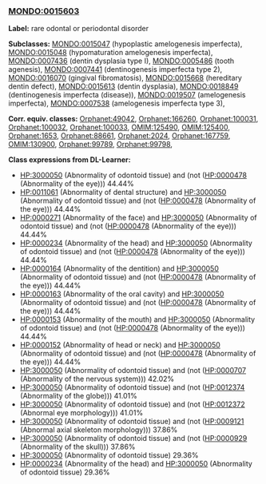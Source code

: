 
### [MONDO:0015603](http://purl.obolibrary.org/obo/MONDO_0015603)
**Label:** rare odontal or periodontal disorder

**Subclasses:** [MONDO:0015047](http://purl.obolibrary.org/obo/MONDO_0015047) (hypoplastic amelogenesis imperfecta), [MONDO:0015048](http://purl.obolibrary.org/obo/MONDO_0015048) (hypomaturation amelogenesis imperfecta), [MONDO:0007436](http://purl.obolibrary.org/obo/MONDO_0007436) (dentin dysplasia type I), [MONDO:0005486](http://purl.obolibrary.org/obo/MONDO_0005486) (tooth agenesis), [MONDO:0007441](http://purl.obolibrary.org/obo/MONDO_0007441) (dentinogenesis imperfecta type 2), [MONDO:0016070](http://purl.obolibrary.org/obo/MONDO_0016070) (gingival fibromatosis), [MONDO:0015668](http://purl.obolibrary.org/obo/MONDO_0015668) (hereditary dentin defect), [MONDO:0015613](http://purl.obolibrary.org/obo/MONDO_0015613) (dentin dysplasia), [MONDO:0018849](http://purl.obolibrary.org/obo/MONDO_0018849) (dentinogenesis imperfecta (disease)), [MONDO:0019507](http://purl.obolibrary.org/obo/MONDO_0019507) (amelogenesis imperfecta), [MONDO:0007538](http://purl.obolibrary.org/obo/MONDO_0007538) (amelogenesis imperfecta type 3), 

**Corr. equiv. classes:** [Orphanet:49042](http://www.orpha.net/ORDO/Orphanet_49042), [Orphanet:166260](http://www.orpha.net/ORDO/Orphanet_166260), [Orphanet:100031](http://www.orpha.net/ORDO/Orphanet_100031), [Orphanet:100032](http://www.orpha.net/ORDO/Orphanet_100032), [Orphanet:100033](http://www.orpha.net/ORDO/Orphanet_100033), [OMIM:125490](http://purl.obolibrary.org/obo/OMIM_125490), [OMIM:125400](http://purl.obolibrary.org/obo/OMIM_125400), [Orphanet:1653](http://www.orpha.net/ORDO/Orphanet_1653), [Orphanet:88661](http://www.orpha.net/ORDO/Orphanet_88661), [Orphanet:2024](http://www.orpha.net/ORDO/Orphanet_2024), [Orphanet:167759](http://www.orpha.net/ORDO/Orphanet_167759), [OMIM:130900](http://purl.obolibrary.org/obo/OMIM_130900), [Orphanet:99789](http://www.orpha.net/ORDO/Orphanet_99789), [Orphanet:99798](http://www.orpha.net/ORDO/Orphanet_99798), 

**Class expressions from DL-Learner:**

- [HP:3000050](http://purl.obolibrary.org/obo/HP_3000050) (Abnormality of odontoid tissue) and (not ([HP:0000478](http://purl.obolibrary.org/obo/HP_0000478) (Abnormality of the eye))) 44.44%
- [HP:0011061](http://purl.obolibrary.org/obo/HP_0011061) (Abnormality of dental structure) and [HP:3000050](http://purl.obolibrary.org/obo/HP_3000050) (Abnormality of odontoid tissue) and (not ([HP:0000478](http://purl.obolibrary.org/obo/HP_0000478) (Abnormality of the eye))) 44.44%
- [HP:0000271](http://purl.obolibrary.org/obo/HP_0000271) (Abnormality of the face) and [HP:3000050](http://purl.obolibrary.org/obo/HP_3000050) (Abnormality of odontoid tissue) and (not ([HP:0000478](http://purl.obolibrary.org/obo/HP_0000478) (Abnormality of the eye))) 44.44%
- [HP:0000234](http://purl.obolibrary.org/obo/HP_0000234) (Abnormality of the head) and [HP:3000050](http://purl.obolibrary.org/obo/HP_3000050) (Abnormality of odontoid tissue) and (not ([HP:0000478](http://purl.obolibrary.org/obo/HP_0000478) (Abnormality of the eye))) 44.44%
- [HP:0000164](http://purl.obolibrary.org/obo/HP_0000164) (Abnormality of the dentition) and [HP:3000050](http://purl.obolibrary.org/obo/HP_3000050) (Abnormality of odontoid tissue) and (not ([HP:0000478](http://purl.obolibrary.org/obo/HP_0000478) (Abnormality of the eye))) 44.44%
- [HP:0000163](http://purl.obolibrary.org/obo/HP_0000163) (Abnormality of the oral cavity) and [HP:3000050](http://purl.obolibrary.org/obo/HP_3000050) (Abnormality of odontoid tissue) and (not ([HP:0000478](http://purl.obolibrary.org/obo/HP_0000478) (Abnormality of the eye))) 44.44%
- [HP:0000153](http://purl.obolibrary.org/obo/HP_0000153) (Abnormality of the mouth) and [HP:3000050](http://purl.obolibrary.org/obo/HP_3000050) (Abnormality of odontoid tissue) and (not ([HP:0000478](http://purl.obolibrary.org/obo/HP_0000478) (Abnormality of the eye))) 44.44%
- [HP:0000152](http://purl.obolibrary.org/obo/HP_0000152) (Abnormality of head or neck) and [HP:3000050](http://purl.obolibrary.org/obo/HP_3000050) (Abnormality of odontoid tissue) and (not ([HP:0000478](http://purl.obolibrary.org/obo/HP_0000478) (Abnormality of the eye))) 44.44%
- [HP:3000050](http://purl.obolibrary.org/obo/HP_3000050) (Abnormality of odontoid tissue) and (not ([HP:0000707](http://purl.obolibrary.org/obo/HP_0000707) (Abnormality of the nervous system))) 42.02%
- [HP:3000050](http://purl.obolibrary.org/obo/HP_3000050) (Abnormality of odontoid tissue) and (not ([HP:0012374](http://purl.obolibrary.org/obo/HP_0012374) (Abnormality of the globe))) 41.01%
- [HP:3000050](http://purl.obolibrary.org/obo/HP_3000050) (Abnormality of odontoid tissue) and (not ([HP:0012372](http://purl.obolibrary.org/obo/HP_0012372) (Abnormal eye morphology))) 41.01%
- [HP:3000050](http://purl.obolibrary.org/obo/HP_3000050) (Abnormality of odontoid tissue) and (not ([HP:0009121](http://purl.obolibrary.org/obo/HP_0009121) (Abnormal axial skeleton morphology))) 37.86%
- [HP:3000050](http://purl.obolibrary.org/obo/HP_3000050) (Abnormality of odontoid tissue) and (not ([HP:0000929](http://purl.obolibrary.org/obo/HP_0000929) (Abnormality of the skull))) 37.86%
- [HP:3000050](http://purl.obolibrary.org/obo/HP_3000050) (Abnormality of odontoid tissue) 29.36%
- [HP:0000234](http://purl.obolibrary.org/obo/HP_0000234) (Abnormality of the head) and [HP:3000050](http://purl.obolibrary.org/obo/HP_3000050) (Abnormality of odontoid tissue) 29.36%


